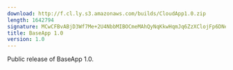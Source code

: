 ```yaml
---
download: http://f.cl.ly.s3.amazonaws.com/builds/CloudApp1.0.zip
length: 1642794
signature: MCwCFBvABjD3Wf7Me+2U4NbbMIBOCmeMAhQyNqKkwHqmJq6ZzXClojFp6DNevg==
title: BaseApp 1.0
version: 1.0
---
```


Public release of BaseApp 1.0.
